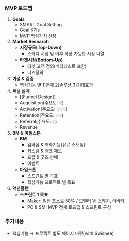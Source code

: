 ### MVP 로드맵 
1. **Goals**
	- SMART Goal Setting
	- Goal KPIs
	- MVP 핵심가치 선정
2. **Market Research**
	- **시장규모(Top-Down)**
		- 스터디 시장 및 이후 확장 가능한 시장 나열
	- **타겟시장(Bottom-Up)**
		- 타겟 고객 정의(베타테스트 포함)
		- 니즈정의 
3. **가설 & 검증**
	- 핵심기능 별 1)문제 2)솔루션 3)기대효과
4. **퍼널 설계**
	- [[Funnel Design]]
	- Acquisition(주요도: 💡)
	- Activation(주요도: 💡💡💡)
	- Retention(주요도: 💡💡)
	- Referral(주요도: 💡)
	- Revenue
5. **BM & 마일스톤**
	- **BM**
		- 멤버십 & 특화기능(유료 소모임)
		- 커스텀 & 랭크 제도
		- 프랍 & 굿즈 판매
		- 이벤트
	- **마일스톤**
		- 스프린트 별 목표
		- 핵심기능 프로젝트 별 목표
6. **액션플랜**
	- **스프린트 1 목표**
		- Maker: 일반 포스트 50% / 모델러 VI 스케치, 아바타
		- PO & SM: MVP 전체 로드맵 & 스프린트 구성

### 추가내용 
- 핵심기능 → 프로젝트 별도 페이지 마련(with Swishee)